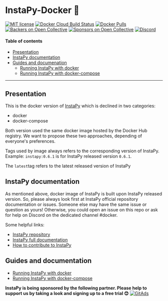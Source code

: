 # InstaPy-Docker 🐳
[![MIT license](https://img.shields.io/badge/license-GPLv3-blue.svg)](https://github.com/timgrossmann/InstaPy/blob/master/LICENSE)
[![Docker Cloud Build Status](https://img.shields.io/docker/cloud/build/instapy/instapy.svg)](https://hub.docker.com/r/instapy/instapy/builds)
[![Docker Pulls](https://img.shields.io/docker/pulls/instapy/instapy.svg)](https://hub.docker.com/r/instapy/instapy)
[![Backers on Open Collective](https://opencollective.com/instapy/backers/badge.svg)](https://github.com/timgrossmann/InstaPy#backers)
[![Sponsors on Open Collective](https://opencollective.com/instapy/sponsors/badge.svg)](https://github.com/timgrossmann/InstaPy#sponsors)
[![Discord](https://img.shields.io/discord/510385886869979136.svg)](https://discord.gg/FDETsht)

#### Table of contents
- [Presentation](#presentation)
- [InstaPy documentation](#instapy-documentation)
- [Guides and documenation](#guides-and-documentation)
  - [Running InstaPy with docker](https://github.com/InstaPy/instapy-docker/blob/master/documentation/docker.md)
  - [Running InstaPy with docker-compose](https://github.com/InstaPy/instapy-docker/blob/master/documentation/docker-compose.md)

---

## Presentation
This is the docker version of [InstaPy](https://github.com/timgrossmann/InstaPy) which is declined in two categories:
  - docker
  - docker-compose

Both version used the same docker image hosted by the Docker Hub registry. We want to propose these two approaches, depending of everyone's preferences.

Tags used by image always refers to the corresponding version of InstaPy. Example: `instapy:0.6.1` is for InstaPy released version `0.6.1`.

The `latest`tag refers to the latest released version of InstaPy

## InstaPy documentation
As mentioned above, docker image of InstaPy is built upon InstaPy released version. So, please always look first at InstaPy official repository documentation or issues. Someone else may have the same issue or question as yours!
Otherwise, you could open an issue on this repo or ask for help on Discord on the dedicated channel #docker.

Some helpful links:
  - [InstaPy repository](https://github.com/timgrossmann/InstaPy)
  - [InstaPy full documentation](https://github.com/timgrossmann/InstaPy/blob/master/DOCUMENTATION.md)
  - [How to contribute to InstaPy](https://github.com/InstaPy/instapy-docs)

## Guides and documentation

  - [Running InstaPy with docker](https://github.com/Herrox/instapy-docker/blob/master/documentation/docker.md)
  - [Running InstaPy with docker-compose](https://github.com/Herrox/instapy-docker/blob/master/documentation/docker-compose.md)
  

**InstaPy is being sponsored by the following partner. Please help to support us by taking a look and signing up to a free trial 😊**
<a href="https://tracking.gitads.io/?repo=InstaPy"> <img src="https://images.gitads.io/InstaPy" alt="GitAds"/> </a>
